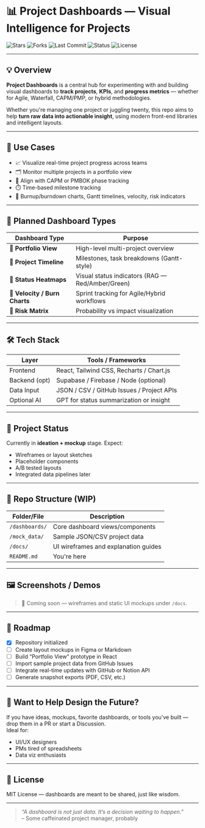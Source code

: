 # 📊 Project Dashboards — Visual Intelligence for Projects

![Stars](https://img.shields.io/github/stars/silicastormsiam/project-dashboards?style=social)
![Forks](https://img.shields.io/github/forks/silicastormsiam/project-dashboards?style=social)
![Last Commit](https://img.shields.io/github/last-commit/silicastormsiam/project-dashboards)
![Status](https://img.shields.io/badge/status-in%20triage-lightgrey)
![License](https://img.shields.io/github/license/silicastormsiam/project-dashboards)

---

## 💡 Overview

**Project Dashboards** is a central hub for experimenting with and building visual dashboards to **track projects**, **KPIs**, and **progress metrics** — whether for Agile, Waterfall, CAPM/PMP, or hybrid methodologies.

Whether you're managing one project or juggling twenty, this repo aims to help **turn raw data into actionable insight**, using modern front-end libraries and intelligent layouts.

---

## 🎯 Use Cases

- 📈 Visualize real-time project progress across teams
- 🗂️ Monitor multiple projects in a portfolio view
- 🧭 Align with CAPM or PMBOK phase tracking
- ⏱️ Time-based milestone tracking
- 🧮 Burnup/burndown charts, Gantt timelines, velocity, risk indicators

---

## 🧱 Planned Dashboard Types

| Dashboard Type      | Purpose                                       |
|---------------------|-----------------------------------------------|
| 🔹 **Portfolio View**       | High-level multi-project overview                |
| 🔸 **Project Timeline**     | Milestones, task breakdowns (Gantt-style)       |
| 🔹 **Status Heatmaps**      | Visual status indicators (RAG — Red/Amber/Green)|
| 🔸 **Velocity / Burn Charts** | Sprint tracking for Agile/Hybrid workflows     |
| 🔹 **Risk Matrix**          | Probability vs impact visualization             |

---

## 🛠️ Tech Stack

| Layer         | Tools / Frameworks                             |
|---------------|------------------------------------------------|
| Frontend      | React, Tailwind CSS, Recharts / Chart.js       |
| Backend (opt) | Supabase / Firebase / Node (optional)          |
| Data Input    | JSON / CSV / GitHub Issues / Project APIs      |
| Optional AI   | GPT for status summarization or insight        |

---

## 🚧 Project Status

Currently in **ideation + mockup** stage. Expect:

- Wireframes or layout sketches
- Placeholder components
- A/B tested layouts
- Integrated data pipelines later

---

## 📂 Repo Structure (WIP)

| Folder/File            | Description                                |
|------------------------|--------------------------------------------|
| `/dashboards/`         | Core dashboard views/components            |
| `/mock_data/`          | Sample JSON/CSV project data               |
| `/docs/`               | UI wireframes and explanation guides       |
| `README.md`            | You're here                                |

---

## 🖼️ Screenshots / Demos

> 📸 Coming soon — wireframes and static UI mockups under `/docs`.

---

## 🧭 Roadmap

- [x] Repository initialized
- [ ] Create layout mockups in Figma or Markdown
- [ ] Build “Portfolio View” prototype in React
- [ ] Import sample project data from GitHub Issues
- [ ] Integrate real-time updates with GitHub or Notion API
- [ ] Generate snapshot exports (PDF, CSV, etc.)

---

## 🤝 Want to Help Design the Future?

If you have ideas, mockups, favorite dashboards, or tools you've built — drop them in a PR or start a Discussion.  
Ideal for:
- UI/UX designers
- PMs tired of spreadsheets
- Data viz enthusiasts

---

## 📄 License

MIT License — dashboards are meant to be shared, just like wisdom.

---

> *“A dashboard is not just data. It’s a decision waiting to happen.”*  
> – Some caffeinated project manager, probably

